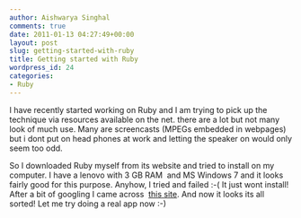 ```yaml
---
author: Aishwarya Singhal
comments: true
date: 2011-01-13 04:27:49+00:00
layout: post
slug: getting-started-with-ruby
title: Getting started with Ruby
wordpress_id: 24
categories:
- Ruby
---
```


I have recently started working on Ruby and I am trying to pick up the technique via resources available on the net. there are a lot but not many look of much use. Many are screencasts (MPEGs embedded in webpages) but i dont put on head phones at work and letting the speaker on would only seem too odd.

So I downloaded Ruby myself from its website and tried to install on my computer. I have a lenovo with 3 GB RAM  and MS Windows 7 and it looks fairly good for this purpose. Anyhow, I tried and failed :-( It just wont install! After a bit of googling I came across  [this site](http://allaboutruby.wordpress.com/2009/07/20/installing-rails-on-windows-3-years-later/). And now it looks its all sorted! Let me try doing a real app now :-)
